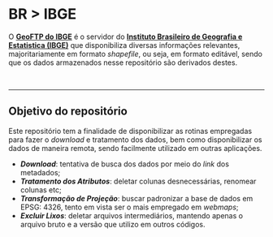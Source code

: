 # BR > IBGE

O [**GeoFTP do IBGE**](http://geoftp.ibge.gov.br/) é o servidor do [**Instituto Brasileiro de Geografia e Estatistica (IBGE)**](https://www.infraestruturameioambiente.sp.gov.br) que disponibiliza diversas informações relevantes, majoritariamente em formato _shapefile_, ou seja, em formato editável, sendo que os dados armazenados nesse repositório são derivados destes.

<br>

---

## Objetivo do repositório

Este repositório tem a finalidade de disponibilizar as rotinas empregadas para fazer o _download_ e tratamento dos dados, bem como disponibilizar os dados de maneira remota, sendo facilmente utilizado em outras aplicações.

- **_Download_**: tentativa de busca dos dados por meio do _link_ dos metadados;
- **_Tratamento dos Atributos_**: deletar colunas desnecessárias, renomear colunas etc;
- **_Transformação de Projeção_**: buscar padronizar a base de dados em EPSG: 4326, tento em vista ser o mais empregado em _webmaps_;
- **_Excluir Lixos_**: deletar arquivos intermediários, mantendo apenas o arquivo bruto e a versão que utilizo em outros códigos.
